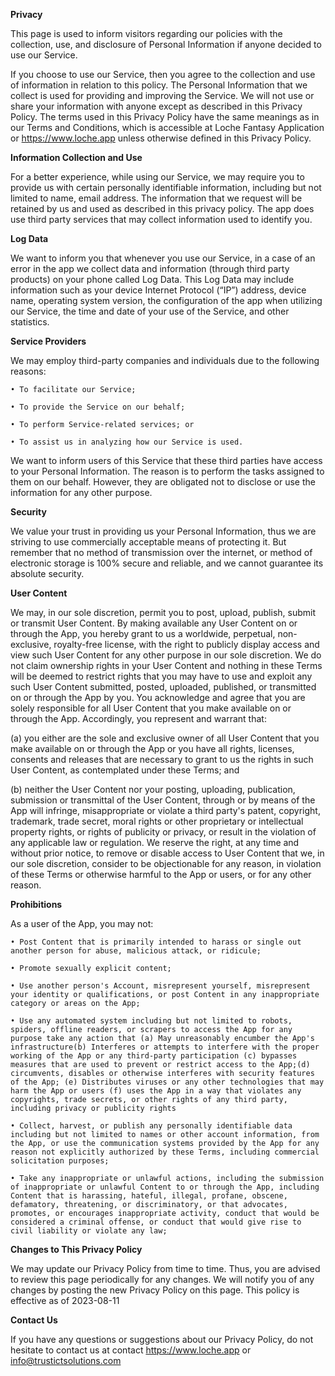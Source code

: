 **Privacy**

This page is used to inform visitors regarding our policies with the collection, use, and disclosure of Personal Information if anyone decided to use our Service.

If you choose to use our Service, then you agree to the collection and use of information in relation to this policy. The Personal Information that we collect is used for providing and improving the Service. We will not use or share your information with anyone except as described in this Privacy Policy.
The terms used in this Privacy Policy have the same meanings as in our Terms and Conditions, which is accessible at Loche Fantasy Application or https://www.loche.app unless otherwise defined in this Privacy Policy.

**Information Collection and Use**

For a better experience, while using our Service, we may require you to provide us with certain personally identifiable information, including but not limited to name, email address. The information that we request will be retained by us and used as described in this privacy policy.
The app does use third party services that may collect information used to identify you.

**Log Data**

We want to inform you that whenever you use our Service, in a case of an error in the app we collect data and information (through third party products) on your phone called Log Data. This Log Data may include information such as your device Internet Protocol (“IP”) address, device name, operating system version, the configuration of the app when utilizing our Service, the time and date of your use of the Service, and other statistics.

**Service Providers**

We may employ third-party companies and individuals due to the following reasons:

    • To facilitate our Service;
    
    • To provide the Service on our behalf;
    
    • To perform Service-related services; or
    
    • To assist us in analyzing how our Service is used.

We want to inform users of this Service that these third parties have access to your Personal Information. The reason is to perform the tasks assigned to them on our behalf. However, they are obligated not to disclose or use the information for any other purpose.

**Security**

We value your trust in providing us your Personal Information, thus we are striving to use commercially acceptable means of protecting it. But remember that no method of transmission over the internet, or method of electronic storage is 100% secure and reliable, and we cannot guarantee its absolute security.

**User Content**

We may, in our sole discretion, permit you to post, upload, publish, submit or transmit User Content. By making available any User Content on or through the App, you hereby grant to us a worldwide, perpetual, non-exclusive, royalty-free license, with the right to publicly display access and view such User Content for any other purpose in our sole discretion. We do not claim ownership rights in your User Content and nothing in these Terms will be deemed to restrict rights that you may have to use and exploit any such User Content submitted, posted, uploaded, published, or transmitted on or through the App by you.
You acknowledge and agree that you are solely responsible for all User Content that you make available on or through the App. Accordingly, you represent and warrant that: 

(a) you either are the sole and exclusive owner of all User Content that you make available on or through the App or you have all rights, licenses, consents and releases that are necessary to grant to us the rights in such User Content, as contemplated under these Terms; and 

(b) neither the User Content nor your posting, uploading, publication, submission or transmittal of the User Content, through or by means of the App will infringe, misappropriate or violate a third party's patent, copyright, trademark, trade secret, moral rights or other proprietary or intellectual property rights, or rights of publicity or privacy, or result in the violation of any applicable law or regulation.
We reserve the right, at any time and without prior notice, to remove or disable access to User Content that we, in our sole discretion, consider to be objectionable for any reason, in violation of these Terms or otherwise harmful to the App or users, or for any other reason.

**Prohibitions**

As a user of the App, you may not:

    • Post Content that is primarily intended to harass or single out another person for abuse, malicious attack, or ridicule;
    
    • Promote sexually explicit content;
    
    • Use another person's Account, misrepresent yourself, misrepresent your identity or qualifications, or post Content in any inappropriate category or areas on the App;
    
    • Use any automated system including but not limited to robots, spiders, offline readers, or scrapers to access the App for any purpose take any action that (a) May unreasonably encumber the App's infrastructure(b) Interferes or attempts to interfere with the proper working of the App or any third-party participation (c) bypasses measures that are used to prevent or restrict access to the App;(d) circumvents, disables or otherwise interferes with security features of the App; (e) Distributes viruses or any other technologies that may harm the App or users (f) uses the App in a way that violates any copyrights, trade secrets, or other rights of any third party, including privacy or publicity rights
    
    • Collect, harvest, or publish any personally identifiable data including but not limited to names or other account information, from the App, or use the communication systems provided by the App for any reason not explicitly authorized by these Terms, including commercial solicitation purposes;
    
    • Take any inappropriate or unlawful actions, including the submission of inappropriate or unlawful Content to or through the App, including Content that is harassing, hateful, illegal, profane, obscene, defamatory, threatening, or discriminatory, or that advocates, promotes, or encourages inappropriate activity, conduct that would be considered a criminal offense, or conduct that would give rise to civil liability or violate any law;

**Changes to This Privacy Policy**

We may update our Privacy Policy from time to time. Thus, you are advised to review this page periodically for any changes. We will notify you of any changes by posting the new Privacy Policy on this page.  This policy is effective as of 2023-08-11

**Contact Us**

If you have any questions or suggestions about our Privacy Policy, do not hesitate to contact us at contact https://www.loche.app or info@trustictsolutions.com
